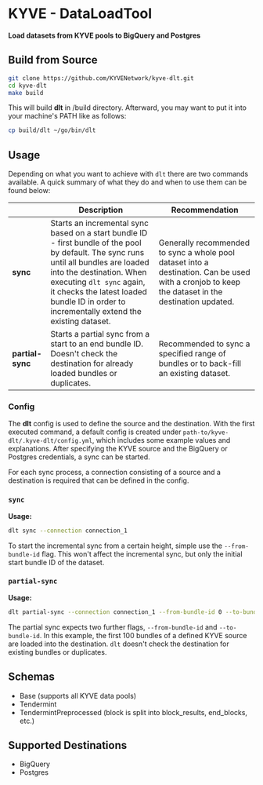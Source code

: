 <p align="center">
    <h1>KYVE - DataLoadTool</h1>
    <strong>Load datasets from KYVE pools to BigQuery and Postgres</strong>
</p>

## Build from Source
```bash
git clone https://github.com/KYVENetwork/kyve-dlt.git
cd kyve-dlt
make build
```

This will build **dlt** in /build directory. Afterward, you may want to put it into your machine's PATH like as follows:
```bash
cp build/dlt ~/go/bin/dlt
```

## Usage
Depending on what you want to achieve with `dlt` there are two commands available. A quick summary of what they do
and when to use them can be found below:

|                                 | Description                                                                                                                                                                                                                                                                                 | Recommendation                                                                                                                                    |
|---------------------------------|---------------------------------------------------------------------------------------------------------------------------------------------------------------------------------------------------------------------------------------------------------------------------------------------|---------------------------------------------------------------------------------------------------------------------------------------------------|
| **sync**                        | Starts an incremental sync based on a start bundle ID - first bundle of the pool by default. The sync runs until all bundles are loaded into the destination. When executing `dlt sync` again, it checks the latest loaded bundle ID in order to incrementally extend the existing dataset. | Generally recommended to sync a whole pool dataset into a destination. Can be used with a cronjob to keep the dataset in the destination updated. |
| **partial-sync**                | Starts a partial sync from a start to an end bundle ID. Doesn't check the destination for already loaded bundles or duplicates.                                                                                                                                                             | Recommended to sync a specified range of bundles or to back-fill an existing dataset.                                                             |

### Config
The **dlt** config is used to define the source and the destination. With the first executed
command, a default config is created under `path-to/kyve-dlt/.kyve-dlt/config.yml`, which
includes some example values and explanations. After specifying the KYVE source and the 
BigQuery or Postgres credentials, a sync can be started.

For each sync process, a connection consisting of a source and a destination is required that can be defined in the config.

### `sync`
**Usage:**
```bash
dlt sync --connection connection_1
```
To start the incremental sync from a certain height, simple use the `--from-bundle-id` flag. This won't affect the incremental sync, but only the initial start bundle ID of the dataset.

### `partial-sync`
**Usage:**
```bash
dlt partial-sync --connection connection_1 --from-bundle-id 0 --to-bundle-id 99
```
The partial sync expects two further flags, `--from-bundle-id` and `--to-bundle-id`. In this example, the first 100 bundles of a defined KYVE source are loaded into the destination. `dlt` doesn't check the destination for existing bundles or duplicates.

## Schemas
- Base (supports all KYVE data pools)
- Tendermint
- TendermintPreprocessed (block is split into block_results, end_blocks, etc.)

## Supported Destinations
- BigQuery
- Postgres
